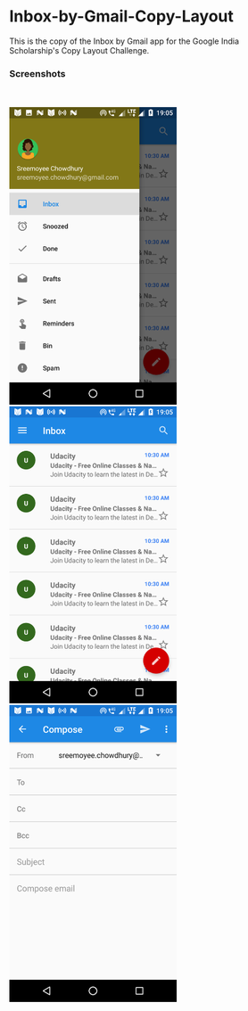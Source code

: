 # Inbox-by-Gmail-Copy-Layout

<p>This is the copy of the Inbox by Gmail app for the Google India Scholarship's Copy Layout Challenge.</p>

### Screenshots
<br><br>
<img width="300" src="Screenshot1.png" style="border:0px;margin:0px"/>
<img width="300" src="Screenshot2.png" style="border:0px;margin:0px"/>
<img width="300" src="Screenshot3.png" style="border:0px;margin:0px"/>
